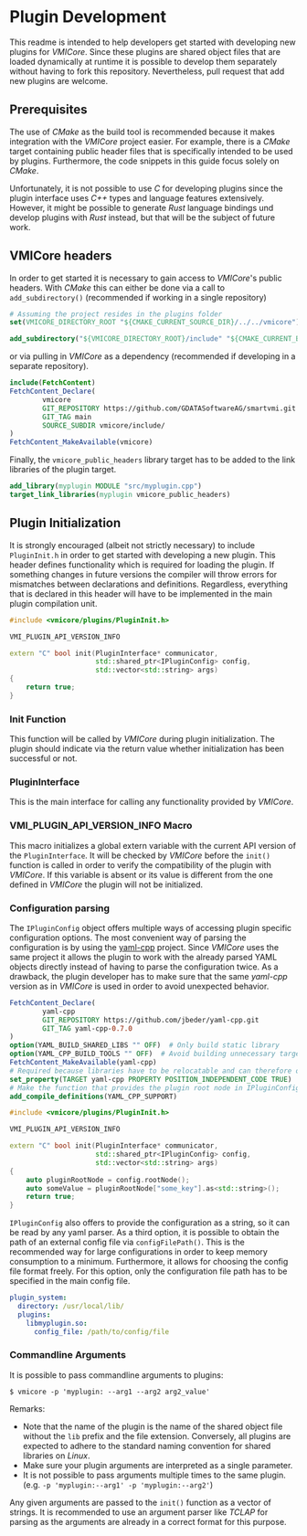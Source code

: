 # Plugin Development

This readme is intended to help developers get started with developing new plugins for *VMICore*.
Since these plugins are shared object files that are loaded dynamically at runtime it is possible to develop them
separately without having to fork this repository. Nevertheless, pull request that add new plugins are welcome.

## Prerequisites

The use of *CMake* as the build tool is recommended because it makes integration with the *VMICore* project easier. For
example, there is a *CMake* target containing public header files that is specifically intended to be used by plugins.
Furthermore, the code snippets in this guide focus solely on *CMake*.

Unfortunately, it is not possible to use *C* for developing plugins since the plugin interface uses *C++* types and
language features extensively. However, it might be possible to generate *Rust* language bindings und develop plugins
with *Rust* instead, but that will be the subject of future work.

## VMICore headers

In order to get started it is necessary to gain access to *VMICore*'s public headers. With *CMake* this can either be
done via a call to `add_subdirectory()` (recommended if working in a single repository)

```cmake
# Assuming the project resides in the plugins folder
set(VMICORE_DIRECTORY_ROOT "${CMAKE_CURRENT_SOURCE_DIR}/../../vmicore")

add_subdirectory("${VMICORE_DIRECTORY_ROOT}/include" "${CMAKE_CURRENT_BINARY_DIR}/vmicore_public_headers")
```

or via pulling in *VMICore* as a dependency (recommended if developing in a separate repository).

```cmake
include(FetchContent)
FetchContent_Declare(
        vmicore
        GIT_REPOSITORY https://github.com/GDATASoftwareAG/smartvmi.git
        GIT_TAG main
        SOURCE_SUBDIR vmicore/include/
)
FetchContent_MakeAvailable(vmicore)
```

Finally, the `vmicore_public_headers` library target has to be added to the link libraries of the plugin target.

```cmake
add_library(myplugin MODULE "src/myplugin.cpp")
target_link_libraries(myplugin vmicore_public_headers)
```

## Plugin Initialization

It is strongly encouraged (albeit not strictly necessary) to include `PluginInit.h` in order to get started with
developing a new plugin. This header defines functionality which is required for loading the plugin. If something
changes in future versions the compiler will throw errors for mismatches between declarations and definitions.
Regardless, everything that is declared in this header will have to be implemented in the main plugin compilation unit.

```c++
#include <vmicore/plugins/PluginInit.h>

VMI_PLUGIN_API_VERSION_INFO

extern "C" bool init(PluginInterface* communicator,
                     std::shared_ptr<IPluginConfig> config,
                     std::vector<std::string> args)
{
    return true;
}
```

### Init Function

This function will be called by *VMICore* during plugin initialization. The plugin should indicate via the return value
whether initialization has been successful or not.

### PluginInterface

This is the main interface for calling any functionality provided by *VMICore*.

### VMI_PLUGIN_API_VERSION_INFO Macro

This macro initializes a global extern variable with the current API version of the `PluginInterface`. It will be
checked by *VMICore* before the `init()` function is called in order to verify the compatibility of the plugin with
*VMICore*. If this variable is absent or its value is different from the one defined in *VMICore* the plugin will not be
initialized.

### Configuration parsing

The `IPluginConfig` object offers multiple ways of accessing plugin specific configuration options.
The most convenient way of parsing the configuration is by using the [yaml-cpp](https://github.com/jbeder/yaml-cpp)
project. Since *VMICore* uses the same project it allows the plugin to work with the already parsed YAML objects
directly instead of having to parse the configuration twice. As a drawback, the plugin developer has to make sure that
the same *yaml-cpp* version as in *VMICore* is used in order to avoid unexpected behavior.

```cmake
FetchContent_Declare(
        yaml-cpp
        GIT_REPOSITORY https://github.com/jbeder/yaml-cpp.git
        GIT_TAG yaml-cpp-0.7.0
)
option(YAML_BUILD_SHARED_LIBS "" OFF)  # Only build static library
option(YAML_CPP_BUILD_TOOLS "" OFF)  # Avoid building unnecessary target
FetchContent_MakeAvailable(yaml-cpp)
# Required because libraries have to be relocatable and can therefore only link with relocatable code
set_property(TARGET yaml-cpp PROPERTY POSITION_INDEPENDENT_CODE TRUE)
# Make the function that provides the plugin root node in IPluginConfig available 
add_compile_definitions(YAML_CPP_SUPPORT)
```

```c++
#include <vmicore/plugins/PluginInit.h>

VMI_PLUGIN_API_VERSION_INFO

extern "C" bool init(PluginInterface* communicator,
                     std::shared_ptr<IPluginConfig> config,
                     std::vector<std::string> args)
{
    auto pluginRootNode = config.rootNode();
    auto someValue = pluginRootNode["some_key"].as<std::string>();
    return true;
}
```

`IPluginConfig` also offers to provide the configuration as a string, so it can be read by any yaml parser.
As a third option, it is possible to obtain the path of an external config file via `configFilePath()`. This is the
recommended way for large configurations in order to keep memory consumption to a minimum. Furthermore, it allows for
choosing the config file format freely. For this option, only the configuration file path has to be specified in the
main config file.

```yaml
plugin_system:
  directory: /usr/local/lib/
  plugins:
    libmyplugin.so:
      config_file: /path/to/config/file
```

### Commandline Arguments

It is possible to pass commandline arguments to plugins:

```shell
$ vmicore -p 'myplugin: --arg1 --arg2 arg2_value'
```

Remarks:

- Note that the name of the plugin is the name of the shared object file without the `lib` prefix and the file
  extension. Conversely, all plugins are expected to adhere to the standard naming convention for shared libraries on
  *Linux*.
- Make sure your plugin arguments are interpreted as a single parameter.
- It is not possible to pass arguments multiple times to the same plugin.
  (e.g. `-p 'myplugin:--arg1' -p 'myplugin:--arg2'`)

Any given arguments are passed to the `init()` function as a vector of strings. It is recommended to use an argument
parser like *TCLAP* for parsing as the arguments are already in a correct format for this purpose.
